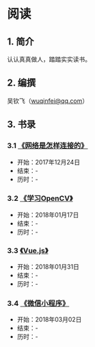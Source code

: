 # 阅读

## 1. 简介

 认认真真做人，踏踏实实读书。

## 2. 编撰

 吴钦飞（wuqinfei@qq.com）

## 3. 书录

### 3.1 [《网络是怎样连接的》](./how-the-network-is-connected)
 
 * 开始：2017年12月24日
 * 结束：-
 * 历时：-

### 3.2 [《学习OpenCV》](./learning-openCV)
 
 * 开始：2018年01月17日
 * 结束：-
 * 历时：-

### 3.3 [《Vue.js》](./Vue.js)

 * 开始：2018年01月31日
 * 结束：-
 * 历时：-

### 3.4 [《微信小程序》](./mini-program)

 * 开始：2018年03月02日
 * 结束：-
 * 历时：-
